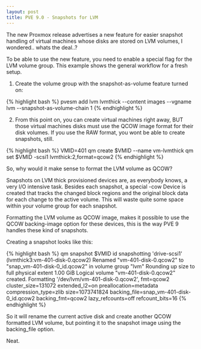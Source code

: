 ```yaml
---
layout: post
title: PVE 9.0 - Snapshots for LVM
---
```


The new Proxmox release advertises a new feature for easier snapshot handling of
virtual machines whose disks are stored on LVM volumes, I wondered.. whats the
deal..?

To be able to use the new feature, you need to enable a special flag for the
LVM volume group. This example shows the general workflow for a fresh setup.

1) Create the volume group with the snapshot-as-volume feature turned on:

{% highlight bash %}
 pvesm add lvm lvmthick --content images --vgname lvm --snapshot-as-volume-chain 1
{% endhighlight %}

2) From this point on, you can create virtual machines right away, BUT those
   virtual machines disks must use the QCOW image format for their disk
   volumes. If you use the RAW format, you wont be able to create snapshots,
   still.

{% highlight bash %}
 VMID=401
 qm create $VMID --name vm-lvmthick
 qm set $VMID -scsi1 lvmthick:2,format=qcow2
{% endhighlight %}

So, why would it make sense to format the LVM volume as QCOW?

Snapshots on LVM thick provisioned devices are, as everybody knows, a very
I/O intensive task. Besides each snapshot, a special -cow Device is created
that tracks the changed block regions and the original block data for each
change to the active volume. This will waste quite some space within your
volume group for each snapshot.

Formatting the LVM volume as QCOW image, makes it possible to use the QCOW
backing-image option for these devices, this is the way PVE 9 handles these
kind of snapshots.

Creating a snapshot looks like this:

{% highlight bash %}
 qm snapshot $VMID id
 snapshotting 'drive-scsi1' (lvmthick3:vm-401-disk-0.qcow2)
 Renamed "vm-401-disk-0.qcow2" to "snap_vm-401-disk-0_id.qcow2" in volume group "lvm"
 Rounding up size to full physical extent 1.00 GiB
 Logical volume "vm-401-disk-0.qcow2" created.
 Formatting '/dev/lvm/vm-401-disk-0.qcow2', fmt=qcow2 cluster_size=131072 extended_l2=on preallocation=metadata compression_type=zlib size=1073741824 backing_file=snap_vm-401-disk-0_id.qcow2 backing_fmt=qcow2 lazy_refcounts=off refcount_bits=16
{% endhighlight %}

So it will rename the current active disk and create another QCOW formatted LVM
volume, but pointing it to the snapshot image using the backing_file option.

Neat.
